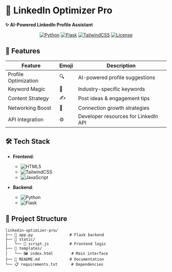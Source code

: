 # 💼 LinkedIn Optimizer Pro 

**✨ AI-Powered LinkedIn Profile Assistant**

<div align="center">

[![Python](https://img.shields.io/badge/Python-%E2%9D%A4%EF%B8%8F-3776AB?logo=python)](https://python.org)
[![Flask](https://img.shields.io/badge/Flask-%F0%9F%8D%BA-000000?logo=flask)](https://flask.palletsprojects.com/)
[![TailwindCSS](https://img.shields.io/badge/Tailwind-%F0%9F%94%A5-38B2AC?logo=tailwind-css)](https://tailwindcss.com)
[![License](https://img.shields.io/badge/License-%F0%9F%93%83-MIT-green)](LICENSE)

</div>

## 🚀 Features

| Feature               | Emoji | Description                          |
|-----------------------|-------|--------------------------------------|
| Profile Optimization  | 🔍    | AI-powered profile suggestions       |
| Keyword Magic         | 🔑    | Industry-specific keywords           |
| Content Strategy      | ✍️    | Post ideas & engagement tips         |
| Networking Boost      | 🤝    | Connection growth strategies         |
| API Integration       | ⚙️    | Developer resources for LinkedIn API |

## 🛠️ Tech Stack

- **Frontend**: 
  - ![HTML5](https://img.shields.io/badge/-HTML5-%23E34F26?logo=html5)
  - ![TailwindCSS](https://img.shields.io/badge/-TailwindCSS-%2338B2AC?logo=tailwind-css)
  - ![JavaScript](https://img.shields.io/badge/-JavaScript-%23F7DF1E?logo=javascript)

- **Backend**: 
  - ![Python](https://img.shields.io/badge/-Python-%233776AB?logo=python)
  - ![Flask](https://img.shields.io/badge/-Flask-%23000000?logo=flask)

## 📂 Project Structure

```text
linkedin-optimizer-pro/
├── 🐍 app.py                # Flask backend
├── 📁 static/
│   └── 📜 script.js         # Frontend logic
├── 📁 templates/
│   └── 🖼️ index.html        # Main interface
├── 📝 README.md             # Documentation
└── 📋 requirements.txt      # Dependencies
